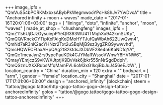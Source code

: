 +++
image_ipfs = "QmVuS54bPCRKMxbxsABybPkWegmwooYPcHk8hJv7YwDvcA"
title = "Anchored infinity + moon + waves"
made_date = "2017-01-16T20:01:06+03:00"
tags = [
  "linings",
  "dots",
  "infinite",
  "anchor",
  "moon",
  "waves"
]
made_at_shop = "chushangfeng"
images_ipfs = [  "QmZ11s6UjGJzGysuiepPYeQR393WU41TMqhXx942kmSUKp",
  "QmQQVRnckCYTipKxFAigKoDMoHYTJufQaWbAh622UwQwn4",
  "QmNd7aR3nK2acYHNzr2Txt2uSBqMjB9sz3ygZRQ9ywwvhd",
  "QmcHQWECFtaxAHpQAg2t82ktdsJXDbVF28e4n6KaNDfqYA",
  "QmQcTmeaJynZrs9ypcPauKDk4CJYMaRWssoVWnwY8HVNW6",
  "QmayYEmjczS9vKWXJtptjK9BvVak6jbkr555nNrSgdDdph",
  "QmQSznUXkXRubsMfqMamFVL6oM3xG1kqiBbJuJ456eEJzW",
]
location_country = "China"
duration_min = 120
extra = ""
bodypart = [
"arm",
]
gender = "female"
location_city = "Shanghai"
date = "2017-01-17T17:01:06+03:00"
design = "anchored_infinity"
[blockchain]
steem = "tattoo/@gogo.tattoo/http-gogo-tattoo-gogo-design-tattoo-anchoredinfinity"
golos = "tattoo/@gogo.tattoo/gogo-tattoo-gogo-design-tattoo-anchoredinfinity"
+++
